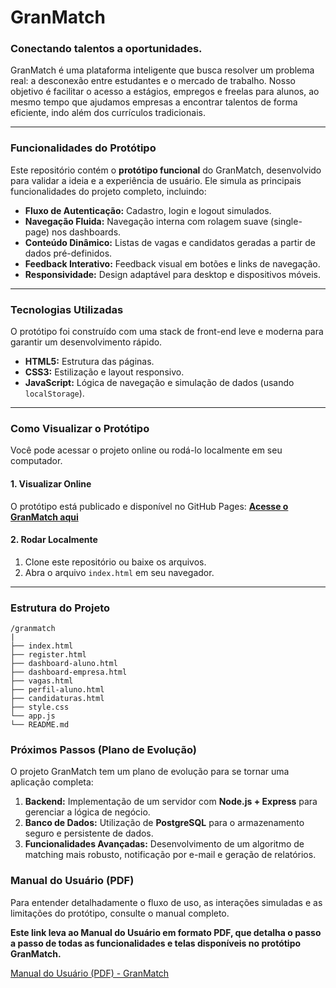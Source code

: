 # GranMatch

### Conectando talentos a oportunidades.

GranMatch é uma plataforma inteligente que busca resolver um problema real: a desconexão entre estudantes e o mercado de trabalho. Nosso objetivo é facilitar o acesso a estágios, empregos e freelas para alunos, ao mesmo tempo que ajudamos empresas a encontrar talentos de forma eficiente, indo além dos currículos tradicionais.

---

### Funcionalidades do Protótipo

Este repositório contém o **protótipo funcional** do GranMatch, desenvolvido para validar a ideia e a experiência de usuário. Ele simula as principais funcionalidades do projeto completo, incluindo:

* **Fluxo de Autenticação:** Cadastro, login e logout simulados.
* **Navegação Fluida:** Navegação interna com rolagem suave (single-page) nos dashboards.
* **Conteúdo Dinâmico:** Listas de vagas e candidatos geradas a partir de dados pré-definidos.
* **Feedback Interativo:** Feedback visual em botões e links de navegação.
* **Responsividade:** Design adaptável para desktop e dispositivos móveis.

---

### Tecnologias Utilizadas

O protótipo foi construído com uma stack de front-end leve e moderna para garantir um desenvolvimento rápido.

* **HTML5:** Estrutura das páginas.
* **CSS3:** Estilização e layout responsivo.
* **JavaScript:** Lógica de navegação e simulação de dados (usando `localStorage`).

---

### Como Visualizar o Protótipo

Você pode acessar o projeto online ou rodá-lo localmente em seu computador.

#### 1. Visualizar Online
O protótipo está publicado e disponível no GitHub Pages:
**[Acesse o GranMatch aqui](https://dinhonks.github.io/granmatch/)**

#### 2. Rodar Localmente
1. Clone este repositório ou baixe os arquivos.
2. Abra o arquivo `index.html` em seu navegador.

---

### Estrutura do Projeto

```
/granmatch
|
├── index.html
├── register.html
├── dashboard-aluno.html
├── dashboard-empresa.html
├── vagas.html
├── perfil-aluno.html
├── candidaturas.html
├── style.css
└── app.js
└── README.md
```
### Próximos Passos (Plano de Evolução)

O projeto GranMatch tem um plano de evolução para se tornar uma aplicação completa:

1.  **Backend:** Implementação de um servidor com **Node.js + Express** para gerenciar a lógica de negócio.
2.  **Banco de Dados:** Utilização de **PostgreSQL** para o armazenamento seguro e persistente de dados.
3.  **Funcionalidades Avançadas:** Desenvolvimento de um algoritmo de matching mais robusto, notificação por e-mail e geração de relatórios.

### Manual do Usuário (PDF)

Para entender detalhadamente o fluxo de uso, as interações simuladas e as limitações do protótipo, consulte o manual completo.

**Este link leva ao Manual do Usuário em formato PDF, que detalha o passo a passo de todas as funcionalidades e telas disponíveis no protótipo GranMatch.**

[Manual do Usuário (PDF) - GranMatch](https://drive.google.com/file/d/1pjhFGwzMYVEG2Z0c5pUhTN0OtO2E_-Jg/view?usp=drive_link)